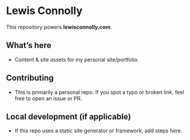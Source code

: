 # Lewis Connolly

This repository powers **lewisconnolly.com**.

## What’s here
- Content & site assets for my personal site/portfolio.

## Contributing
- This is primarily a personal repo. If you spot a typo or broken link, feel free to open an issue or PR.

## Local development (if applicable)
- If this repo uses a static site generator or framework, add steps here.

